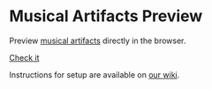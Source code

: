 # Musical Artifacts Preview
Preview [musical artifacts](https://musical-artifacts.com) directly in the browser.

[Check it](https://preview.musical-artifacts.com)

Instructions for setup are available on [our wiki](https://github.com/gutobenn/musical-artifacts-preview/wiki).
